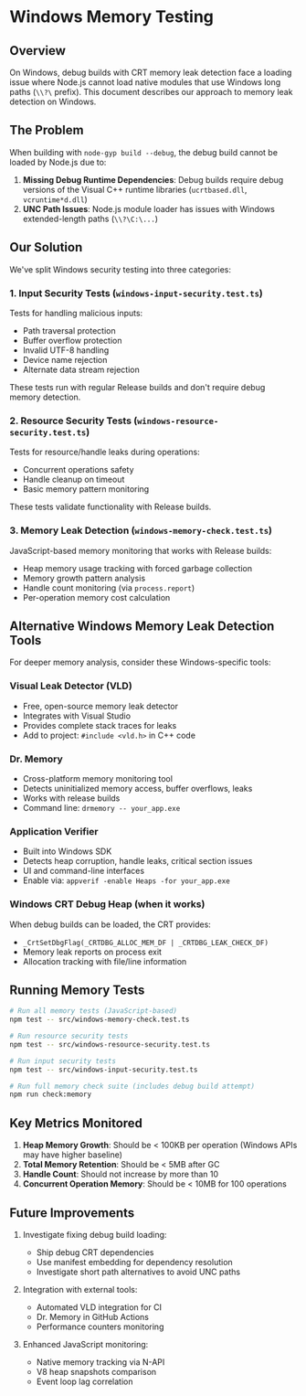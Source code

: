 # Windows Memory Testing

## Overview

On Windows, debug builds with CRT memory leak detection face a loading issue where Node.js cannot load native modules that use Windows long paths (`\\?\` prefix). This document describes our approach to memory leak detection on Windows.

## The Problem

When building with `node-gyp build --debug`, the debug build cannot be loaded by Node.js due to:

1. **Missing Debug Runtime Dependencies**: Debug builds require debug versions of the Visual C++ runtime libraries (`ucrtbased.dll`, `vcruntime*d.dll`)
2. **UNC Path Issues**: Node.js module loader has issues with Windows extended-length paths (`\\?\C:\...`)

## Our Solution

We've split Windows security testing into three categories:

### 1. Input Security Tests (`windows-input-security.test.ts`)
Tests for handling malicious inputs:
- Path traversal protection
- Buffer overflow protection
- Invalid UTF-8 handling
- Device name rejection
- Alternate data stream rejection

These tests run with regular Release builds and don't require debug memory detection.

### 2. Resource Security Tests (`windows-resource-security.test.ts`)
Tests for resource/handle leaks during operations:
- Concurrent operations safety
- Handle cleanup on timeout
- Basic memory pattern monitoring

These tests validate functionality with Release builds.

### 3. Memory Leak Detection (`windows-memory-check.test.ts`)
JavaScript-based memory monitoring that works with Release builds:
- Heap memory usage tracking with forced garbage collection
- Memory growth pattern analysis
- Handle count monitoring (via `process.report`)
- Per-operation memory cost calculation

## Alternative Windows Memory Leak Detection Tools

For deeper memory analysis, consider these Windows-specific tools:

### Visual Leak Detector (VLD)
- Free, open-source memory leak detector
- Integrates with Visual Studio
- Provides complete stack traces for leaks
- Add to project: `#include <vld.h>` in C++ code

### Dr. Memory
- Cross-platform memory monitoring tool
- Detects uninitialized memory access, buffer overflows, leaks
- Works with release builds
- Command line: `drmemory -- your_app.exe`

### Application Verifier
- Built into Windows SDK
- Detects heap corruption, handle leaks, critical section issues
- UI and command-line interfaces
- Enable via: `appverif -enable Heaps -for your_app.exe`

### Windows CRT Debug Heap (when it works)
When debug builds can be loaded, the CRT provides:
- `_CrtSetDbgFlag(_CRTDBG_ALLOC_MEM_DF | _CRTDBG_LEAK_CHECK_DF)`
- Memory leak reports on process exit
- Allocation tracking with file/line information

## Running Memory Tests

```bash
# Run all memory tests (JavaScript-based)
npm test -- src/windows-memory-check.test.ts

# Run resource security tests
npm test -- src/windows-resource-security.test.ts

# Run input security tests
npm test -- src/windows-input-security.test.ts

# Run full memory check suite (includes debug build attempt)
npm run check:memory
```

## Key Metrics Monitored

1. **Heap Memory Growth**: Should be < 100KB per operation (Windows APIs may have higher baseline)
2. **Total Memory Retention**: Should be < 5MB after GC
3. **Handle Count**: Should not increase by more than 10
4. **Concurrent Operation Memory**: Should be < 10MB for 100 operations

## Future Improvements

1. Investigate fixing debug build loading:
   - Ship debug CRT dependencies
   - Use manifest embedding for dependency resolution
   - Investigate short path alternatives to avoid UNC paths

2. Integration with external tools:
   - Automated VLD integration for CI
   - Dr. Memory in GitHub Actions
   - Performance counters monitoring

3. Enhanced JavaScript monitoring:
   - Native memory tracking via N-API
   - V8 heap snapshots comparison
   - Event loop lag correlation